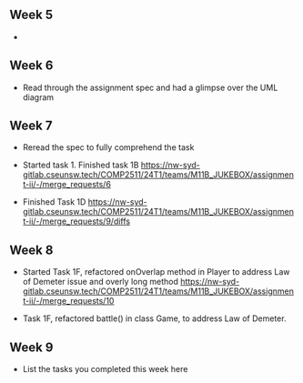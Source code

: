## Week 5

- 

## Week 6

- Read through the assignment spec and had a glimpse over the UML diagram

## Week 7

- Reread the spec to fully comprehend the task
- Started task 1. Finished task 1B 
https://nw-syd-gitlab.cseunsw.tech/COMP2511/24T1/teams/M11B_JUKEBOX/assignment-ii/-/merge_requests/6

- Finished Task 1D
https://nw-syd-gitlab.cseunsw.tech/COMP2511/24T1/teams/M11B_JUKEBOX/assignment-ii/-/merge_requests/9/diffs



## Week 8

- Started Task 1F, refactored onOverlap method in Player to address Law of Demeter issue and overly long method
https://nw-syd-gitlab.cseunsw.tech/COMP2511/24T1/teams/M11B_JUKEBOX/assignment-ii/-/merge_requests/10

- Task 1F, refactored battle() in class Game, to address Law of Demeter.

## Week 9

- List the tasks you completed this week here
